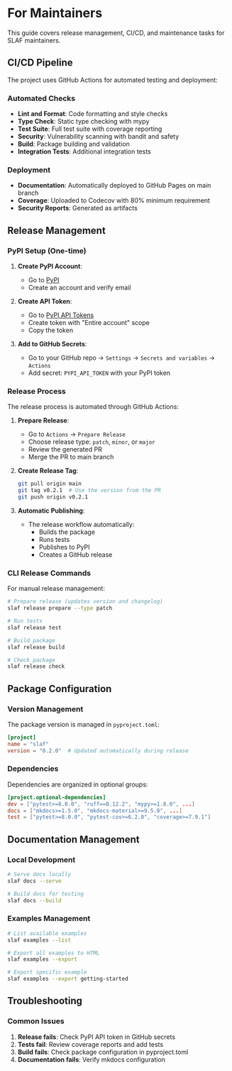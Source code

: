 # For Maintainers

This guide covers release management, CI/CD, and maintenance tasks for SLAF maintainers.

## CI/CD Pipeline

The project uses GitHub Actions for automated testing and deployment:

### Automated Checks

- **Lint and Format**: Code formatting and style checks
- **Type Check**: Static type checking with mypy
- **Test Suite**: Full test suite with coverage reporting
- **Security**: Vulnerability scanning with bandit and safety
- **Build**: Package building and validation
- **Integration Tests**: Additional integration tests

### Deployment

- **Documentation**: Automatically deployed to GitHub Pages on main branch
- **Coverage**: Uploaded to Codecov with 80% minimum requirement
- **Security Reports**: Generated as artifacts

## Release Management

### PyPI Setup (One-time)

1. **Create PyPI Account**:

   - Go to [PyPI](https://pypi.org/account/register/)
   - Create an account and verify email

2. **Create API Token**:

   - Go to [PyPI API Tokens](https://pypi.org/manage/account/token/)
   - Create token with "Entire account" scope
   - Copy the token

3. **Add to GitHub Secrets**:
   - Go to your GitHub repo → `Settings` → `Secrets and variables` → `Actions`
   - Add secret: `PYPI_API_TOKEN` with your PyPI token

### Release Process

The release process is automated through GitHub Actions:

1. **Prepare Release**:

   - Go to `Actions` → `Prepare Release`
   - Choose release type: `patch`, `minor`, or `major`
   - Review the generated PR
   - Merge the PR to main branch

2. **Create Release Tag**:

   ```bash
   git pull origin main
   git tag v0.2.1  # Use the version from the PR
   git push origin v0.2.1
   ```

3. **Automatic Publishing**:
   - The release workflow automatically:
     - Builds the package
     - Runs tests
     - Publishes to PyPI
     - Creates a GitHub release

### CLI Release Commands

For manual release management:

```bash
# Prepare release (updates version and changelog)
slaf release prepare --type patch

# Run tests
slaf release test

# Build package
slaf release build

# Check package
slaf release check
```

## Package Configuration

### Version Management

The package version is managed in `pyproject.toml`:

```toml
[project]
name = "slaf"
version = "0.2.0"  # Updated automatically during release
```

### Dependencies

Dependencies are organized in optional groups:

```toml
[project.optional-dependencies]
dev = ["pytest>=8.0.0", "ruff==0.12.2", "mypy>=1.8.0", ...]
docs = ["mkdocs>=1.5.0", "mkdocs-material>=9.5.0", ...]
test = ["pytest>=8.0.0", "pytest-cov>=6.2.0", "coverage>=7.9.1"]
```

## Documentation Management

### Local Development

```bash
# Serve docs locally
slaf docs --serve

# Build docs for testing
slaf docs --build
```

### Examples Management

```bash
# List available examples
slaf examples --list

# Export all examples to HTML
slaf examples --export

# Export specific example
slaf examples --export getting-started
```

## Troubleshooting

### Common Issues

1. **Release fails**: Check PyPI API token in GitHub secrets
2. **Tests fail**: Review coverage reports and add tests
3. **Build fails**: Check package configuration in pyproject.toml
4. **Documentation fails**: Verify mkdocs configuration
